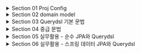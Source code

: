 <details>
<summary>Section 01 Proj Config </summary></summary>
<div markdown="1">

### build.gradle
```groovy
plugins {
	id 'java'
	id 'org.springframework.boot' version '3.0.0'
	id 'io.spring.dependency-management' version '1.1.0'
}

group = 'study'
version = '0.0.1-SNAPSHOT'
sourceCompatibility = '17'

configurations {
	compileOnly {
		extendsFrom annotationProcessor
	}
}

repositories {
	mavenCentral()
}

dependencies {
	implementation 'org.springframework.boot:spring-boot-starter-data-jpa'
	implementation 'org.springframework.boot:spring-boot-starter-web'
	compileOnly 'org.projectlombok:lombok'
	runtimeOnly 'com.h2database:h2'
	annotationProcessor 'org.projectlombok:lombok'
	testImplementation 'org.springframework.boot:spring-boot-starter-test'

	// Querydsl 추가
	implementation 'com.querydsl:querydsl-jpa:5.0.0:jakarta'
	annotationProcessor "com.querydsl:querydsl-apt:${dependencyManagement.importedProperties['querydsl.version']}:jakarta"
	annotationProcessor "jakarta.annotation:jakarta.annotation-api"
	annotationProcessor "jakarta.persistence:jakarta.persistence-api"

}

tasks.named('test') {
	useJUnitPlatform()
}
```
</div>
</details>


<details>
<summary>Section 02 domain model</summary></summary>
<div markdown="1">


![img.png](img.png)

</div>
</details>


<details>
<summary>Section 03 Querydsl 기본 문법</summary></summary>
<div markdown="1">

### JPQL 사용 예시
```java
    @Test
    public void startJPQL() throws Exception {
        Member findMember = em.createQuery("select m from Member m where m.username = :username", Member.class)
                .setParameter("username", "member1")
                .getSingleResult();
        assertThat(findMember.getUsername()).isEqualTo("member1");
     }
```

### Querydsl 사용 예시

```java
     @Test
     public void startQuerydsl() throws Exception {

         JPAQueryFactory queryFactory = new JPAQueryFactory(em);
         QMember m = new QMember("m");

         Member findMember = queryFactory
                 .select(m)
                 .from(m)
                 .where(m.username.eq("member1"))
                 .fetchOne();

         assertThat(findMember.getUsername()).isEqualTo("member1");

      }
```
- JPQL 실행 시점 오류, Querydsl 컴파일 오류
- JPQL 파라미터 바인딩 직접, Querydsl 파라미터 바인딩 자동처리
- JPAQueryFactory를 필드로 제공하면 동시성 문제는 어떻게 될까? 
  - 동시성 문제는 JPAQueryFactory를 생성할 때 제공하는 EntityManager에 달려있다.
  - 스프링 프레임워크는 여러 쓰레드에서 동시에 같은 EntityManager에 접근해도, 트랜잭션 마다 별도의 영속성 컨텍스트를 제공하기 때문에, 동시성 문제는 걱정하지 않아도 된다.

### 기본 Q-Type 활용
- Qtype이란 쿼리를 빌드하기 위한 타입
- Q클래스 인스턴스를 사용하는 2가지 방법

```java
QMember qMember = new QMember("m"); //별칭 직접 지정
Qmember qMember = Qmember.member; //기본 인스턴스 사용
```

### 검색 조건 쿼리
- Querydsl은 JPQL이 제공하는 모든 검색 조건을 제공한다.

```java
member.username.eq("member1") // username = 'member1'
member.username.ne("member1") //username != 'member1'
member.username.eq("member1").not() // username != 'member1'
member.username.isNotNull() //이름이 is not null
member.age.in(10, 20) // age in (10,20)
member.age.notIn(10, 20) // age not in (10, 20)
member.age.between(10,30) //between 10, 30
member.age.goe(30) // age >= 30
member.age.gt(30) // age > 30
member.age.loe(30) // age <= 30
member.age.lt(30) // age < 30
member.username.like("member%") //like 검색
member.username.contains("member") // like ‘%member%’ 검색
member.username.startsWith("member") //like ‘member%’ 검색
...
```

### AND 조건을 파라미터로 처리

```java 

    @Test
    public void searchAndParam() throws Exception {
        Member findMember = queryFactory
                .select(member)
                .from(member)
                .where(
                        member.username.eq("member1"),
                        member.age.eq(10)
                )
                .fetchOne();
        assertThat(findMember.getUsername()).isEqualTo("member1");
    }

```
- where()에 파라미터로 검색조건을 추가하면 AND조건이 추가됨
- 이 경우 null 값은 무시 -> 메서드 추출을 활용해서 동적 쿼리를 깔끔하게 만들 수 있음

### 결과 조회
- fetch(): 리스트 조회, 데이터 없으면 빈 리스트 반환
- fetchOne(): 단 건 조회
  - 결과가 없으면 null
  - 결과가 둘 이상이면 NonUniqueResultException
- fetchFirst(): limit(1).fetchOne()
- fetchResults(): 페이징 정보 포함, totalCount 쿼리 추가 실행
- fetchCount(): count 쿼리로 변경해서 수 조회

```java

    @Test
    public void resultFetch() throws Exception {
        //리스트 조회
        List<Member> fetch = queryFactory
                .select(member)
                .from(member)
                .fetch();
        //단건 조회
        Member fetchOne = queryFactory
                .selectFrom(member)
                .fetchOne();
        //limit(1) 조회
        Member fetchFirst = queryFactory
                .selectFrom(member)
                .fetchFirst();

        //fetchResults.getTotal() 제공 등등 페이징 관련 제공
        QueryResults<Member> fetchResults = queryFactory
                .selectFrom(member)
                .fetchResults();
        fetchResults.getTotal();
        fetchResults.getLimit();
        fetchResults.getOffset();

        //countQuery
        long total = queryFactory
                .selectFrom(member)
                .fetchCount();

    }

```

### 정렬

```java

    /**
     * 1. 나이 내림 차순(desc)
     * 2. 회원 이름 올림차순(asc)
     * 단 2에서 회원 이름이 없으면 마지막에 출력(nulls last)
     */
    @Test
    public void sort() throws Exception {
        em.persist(new Member(null, 100));
        em.persist(new Member("member5", 100));
        em.persist(new Member("member6", 100));

        List<Member> result = queryFactory
                .selectFrom(member)
                .where(member.age.eq(100))
                .orderBy(member.age.desc(), member.username.asc().nullsLast())
                .fetch();

        Member member5 = result.get(0);
        Member member6 = result.get(1);
        Member memberNull = result.get(2);

        assertThat(member5.getUsername()).isEqualTo("member5");
        assertThat(member6.getUsername()).isEqualTo("member6");
        assertThat(memberNull.getUsername()).isNull();

    }

```

### 페이징

- 조회 건수 제한


```java
    @Test
    public void paging1() throws Exception {
        List<Member> result = queryFactory
                .selectFrom(member)
                .orderBy(member.username.desc())
                .offset(1)
                .limit(2)
                .fetch();
        assertThat(result.size()).isEqualTo(2);
    }
```

- 전체 조회 수가 필요한 경우

```java


    @Test
    public void paging2() throws Exception {
        QueryResults<Member> queryResults = queryFactory
                .selectFrom(member)
                .orderBy(member.username.desc())
                .offset(1)
                .limit(2)
                .fetchResults();
        assertThat(queryResults.getTotal()).isEqualTo(4);
        assertThat(queryResults.getLimit()).isEqualTo(2);
        assertThat(queryResults.getOffset()).isEqualTo(1);
        assertThat(queryResults.getResults().size()).isEqualTo(2);

    }


```

### 집합


```java
    @Test
    public void aggregation() throws Exception {
        List<Tuple> result = queryFactory
                .select(
                        member.count(),
                        member.age.sum(),
                        member.age.avg(),
                        member.age.max(),
                        member.age.min())
                .from(member)
                .fetch();

        Tuple tuple = result.get(0);
        assertThat(tuple.get(member.count())).isEqualTo(4);
        assertThat(tuple.get(member.age.sum())).isEqualTo(100);
        assertThat(tuple.get(member.age.avg())).isEqualTo(25);
        assertThat(tuple.get(member.age.max())).isEqualTo(40);
        assertThat(tuple.get(member.age.min())).isEqualTo(10);

    }


```


### GroupBy

```java


    /**
     * 팀의 이름과 각 팀의 평균 연령을 구해라
     * @throws Exception
     */
    @Test
    public void group() throws Exception {
        List<Tuple> result = queryFactory
                .select(team.name, member.age.avg())
                .from(member)
                .join(member.team, team)
                .groupBy(team.name)
                .fetch();

        Tuple teamA = result.get(0);
        Tuple teamB = result.get(1);

        assertThat(teamA.get(team.name)).isEqualTo("teamA");
        assertThat(teamA.get(member.age.avg())).isEqualTo(15);

        assertThat(teamB.get(team.name)).isEqualTo("teamB");
        assertThat(teamB.get(member.age.avg())).isEqualTo(35);


    }

```
- 그룹화된 결과를 제한하려면 having을 추가하자


```java

        …
        .groupBy(item.price)
        .having(item.price.gt(1000))
        …

```

### 조인 - 기본 조인
- 기본 조인: 조인의 기본 문법은 첫 번쟤 파라미터에 조인 대상을 지정하고, 두 번째 파라미터에 별칭으로 사용할 Q 타입을 지정하면 된다.

```java

    @Test
    public void join() throws Exception {
        List<Member> result = queryFactory
                .selectFrom(member)
                .join(member.team, team)
                .where(team.name.eq("teamA"))
                .fetch();

        assertThat(result)
                .extracting("username")
                .containsExactly("member1", "member2");
    }
```

### 세타 조인
- 연관관계가 없는 필드로 조인

```java


    @Test
    public void theta_join() throws Exception {
        em.persist(new Member("teamA"));
        em.persist(new Member("teamB"));

        List<Member> result = queryFactory
                .select(member)
                .from(member, team)
                .where(member.username.eq(team.name))
                .fetch();

        assertThat(result)
                .extracting("username")
                .containsExactly("teamA", "teamB");
    }



```
- from 절에 여러 엔티티를 선택함으로서 세타 조인이 가능하다
- 외부 조인이 불가능하다. 다음에 설명할 조인 on을 사용하면 외부 조인 가능

### 조인 ON절

- ON절을 활용하면
  - 조인 대상을 필터링 할 수 있고
  - 연관관계가 없는 엔티티의 외부 조인이 가능하다.

1. 조인 대상 필터링

```java


    /**
     * 회원과 팀을 조인, 팀 이름이 teamA인 팀만 조인, 회원은 모두 조회
     * JPQL: select m, t from Member m left join m.team t on t.name = 'teamA'
     * @throws Exception
     */
    @Test
    public void join_on_filtering() throws Exception {

        List<Tuple> teamA = queryFactory
                .select(member, team)
                .from(member)
                .leftJoin(member.team, team).on(team.name.eq("teamA"))
                .fetch();
    }

```

2. 연관관계 없는 엔티티 외부 조인

```java

    /**
     * 연관관계 없는 엔티티 외부 조인
     * @throws Exception
     */
    @Test
    public void join_on_no_relation() throws Exception {
        em.persist(new Member("teamA"));
        em.persist(new Member("teamB"));

        List<Tuple> result = queryFactory
                .select(member, team)
                .from(member)
                .leftJoin(team).on(member.username.eq(team.name))
                .fetch();

        assertThat(result)
                .extracting("username")
                .containsExactly("teamA", "teamB");
    }

```


### 페치 조인

```java


    @Test
    public void fetchJoin() throws Exception {
        em.flush();
        em.clear();

        Member member1 = queryFactory
                .selectFrom(member)
                .join(member.team, team).fetchJoin()
                .where(member.username.eq("member1"))
                .fetchOne();
    }

```

### 서브 쿼리

```java 
    /**
     * 나이가 가장 많은 회원 조회
     * @throws Exception
     */
    @Test
    public void subQuery() throws Exception {
        QMember memberSub = new QMember("memberSub");
        List<Member> result = queryFactory
                .selectFrom(member)
                .where(member.age.eq(select(memberSub.age.max())
                        .from(memberSub)
                ))
                .fetch();

        assertThat(result).extracting("age")
                .containsExactly(40);

    }


    /**
     * 나이가 평균 이상인 회원 조회
     * @throws Exception
     */
    @Test
    public void subQueryGoe() throws Exception {
        QMember memberSub = new QMember("memberSub");
        List<Member> result = queryFactory
                .selectFrom(member)
                .where(member.age.goe(select(memberSub.age.avg())
                        .from(memberSub)
                ))
                .fetch();

        assertThat(result).extracting("age")
                .containsExactly(30, 40);

    }



    @Test
    public void subQueryIn() throws Exception {
        QMember memberSub = new QMember("memberSub");
        List<Member> result = queryFactory
                .selectFrom(member)
                .where(member.age.in(
                        select(memberSub.age)
                                .from(memberSub)
                                .where(memberSub.age.gt(10))
                ))
                .fetch();

        assertThat(result).extracting("age")
                .containsExactly(20, 30, 40);

    }

    @Test
    public void selectSubQuery() throws Exception {

        QMember memberSub = new QMember("memberSub");
        List<Tuple> result = queryFactory
                .select(member.username,
                        select(memberSub.age.avg())
                                .from(memberSub))
                .from(member)
                .fetch();

        for (Tuple tuple : result) {
            System.out.println("tuple = " + tuple);
        }
    }

```
- from절의 서브 쿼리 한계
  - JPA JPQL 서브쿼리의 한계점으로 form 절의 서브쿼리는 지원하지 않는다.
  - 당연히 Querydsl도 지원하지 않는다.
  - 하이버네이트 구현체를 사용하면 select 절의 서브쿼리는 지웒나다.
  - querydsl도 하이버네이트 구현체를 사용하면 select절의 서브쿼리를 지원한다.
- from절의 서브 쿼리 해결방안
  - 서브쿼리를 join으로 변경한다. (가능한 상황도 있고 불가능한 상황도 있다)
  - 애플리케이션에서 쿼리를 2번 분리해서 실행한다
  - nativeSQL을 사용한다.
  - 그런데 DB에게 어디까지 일을 시켜야 될 지 한번 고민해봐라
  - 복잡한 서브쿼리가 필요한 경우 그냥 애플리케이션에서 처리하는 것이 더 효율적일 수 있기 때문이다

### Case문

```java

    @Test
    public void basicCase() throws Exception {

        List<String> result = queryFactory
                .select(member.age
                        .when(10).then("열살")
                        .when(20).then("스무살")
                        .otherwise("기타"))
                .from(member)
                .fetch();
        for (String s : result) {
            System.out.println("s = " + s);
        }
    }

    @Test
    public void complexCase() throws Exception {

        List<String> res = queryFactory
                .select(new CaseBuilder()
                        .when(member.age.between(0, 20)).then("0~20살")
                        .when(member.age.between(21, 30)).then("21~30살")
                        .otherwise("기타"))
                .from(member)
                .fetch();
        for (String re : res) {
            System.out.println("re = " + re);
        }
    }
```

### 상수, 문자 더하기

```java

    @Test
    public void constant() throws Exception {
        List<Tuple> result = queryFactory
                .select(member.username, Expressions.constant("A"))
                .from(member)
                .fetch();

        for (Tuple tuple : result) {
            System.out.println("tuple = " + tuple);
        }
    }

    @Test
    public void concat() throws Exception {
        List<String> result = queryFactory
                .select(member.username.concat("_").concat(member.age.stringValue()))
                .from(member)
                .where(member.username.eq("member1"))
                .fetch();

        for (String s : result) {
            System.out.println("s = " + s);
        }
    }
```


</div>
</details>





<details>
<summary>Section 04 중급 문법 </summary></summary>
<div markdown="1">

### 프로젝션 결과 반환 - 기본

- 프로젝션 대상이 하나
- 프로젝션 대상이 하나면 타입을 명확하게 지정할 수 있음

```java

    @Test
    public void simpleProjection() throws Exception {
        List<String> result = queryFactory
                .select(member.username)
                .from(member)
                .fetch();

        for (String s : result) {
            System.out.println("s = " + s);
        }
    }
```

- 프로젝션 대상이 둘 이상 
- 튜플 조회

```java


    @Test
    public void tupleProjection() throws Exception {
        List<Tuple> result = queryFactory
                .select(member.username, member.age)
                .from(member)
                .fetch();

        for (Tuple tuple : result) {
            String username = tuple.get(member.username);
            Integer age = tuple.get(member.age);
            System.out.println("username = " + username);
            System.out.println("age = " + age);
        }
    }


```

- 프로젝션과 결과 반환 - DTO 조회 (순수 JPA)
- 순수 JPA에서 DTO로 조회할 때는 new 명령어를 사용해야 함
- DTO의 package이름을 다 적어줘야해서 지저분함
- 생성자 방식만 지원함

```java


    @Test
    public void findDto() throws Exception {
        List<MemberDto> result = em.createQuery("select new study.querydsl.dto.MemberDto(m.username, m.age) from Member m", MemberDto.class)
                .getResultList();

        for (MemberDto memberDto : result) {
            System.out.println("memberDto = " + memberDto);
        }
    }

```

- Querydsl 빈 생성
- 결과를 DTO 반환할 때 사용
- 3가지 방법이 있다.
- 첫번째 프로퍼티 접근 by Setter

```java
    @Test
    public void findDtoBySetter() throws Exception {
        List<MemberDto> result = queryFactory
                .select(Projections.bean(MemberDto.class,
                        member.username,
                        member.age))
                .from(member)
                .fetch();

        for (MemberDto memberDto : result) {
            System.out.println("memberDto = " + memberDto);
        }
    }

```
- 필드 직접 접근

```java

    List<MemberDto> result = queryFactory
        .select(Projections.fields(MemberDto.class,member.username,member.age))
        .from(member)
        .fetch();
```
- 생성자 사용

```java

    @Test
    public void findDtoByConstructor() throws Exception {
        List<MemberDto> result = queryFactory
                .select(Projections.constructor(MemberDto.class,
                        member.username,
                        member.age))
                .from(member)
                .fetch();

        for (MemberDto memberDto : result) {
            System.out.println("memberDto = " + memberDto);
        }
    }

```

### 프로젝션과 결과 반환 - @QueryProjection

- 생성자 + @QueryProjection
- 이 방법은 Dto를 Q타입으로 생성하여 컴파일러로 하여금 정적 타입체크를 가능하게 한다
- typeSafe 하게 하는 것!
  - 기존의 생성자에 파라미터를 할당하는 것은 runTime에 오류를 잡아낸다
- 다만 DTO에 QueryDSL 어노테이션을 유지해야 함으로 DTO가 querydsl에 의존하게 된다는 단점이 있다 또한 q파일을 별도 생성해야 하는 단점도 있음

```java

    @Test
    public void findDtoByQueryProjection() throws Exception {

        List<MemberDto> result = queryFactory
                .select(new QMemberDto(member.username, member.age))
                .from(member)
                .fetch();

        for (MemberDto memberDto : result) {
            System.out.println("memberDto = " + memberDto);
        }
    }
```

### 동적 쿼리 - BooleanBuilder 사용
- 동적 쿼리를 해결하는 두가지 방식 중 BooleanBuilder를 사용하는 방식을 알아보자
- Builder의 체인메서드 형태로 동적으로 표현식을 덧붙일 수 있다

```java     
    @Test
    public void dynamicQuery_BoleeanBuilder() throws Exception {

        String usernameParam = "member1";
        Integer ageParam = 10;
        List<Member> members = searchMember1(usernameParam, ageParam);
        assertThat(members.size()).isEqualTo(1);
    }

    private List<Member> searchMember1(String usernameCond, Integer ageCond) {
        BooleanBuilder builder = new BooleanBuilder();
        if (usernameCond != null) {
            builder.and(member.username.eq(usernameCond));
        }
        if (ageCond != null) {
            builder.and(member.age.eq(ageCond));
        }

        List<Member> result = queryFactory
                .selectFrom(member)
                .where(builder)
                .fetch();
        return result;
    }

   
```

### 동적 쿼리 - Where 다중 파라미터 사용
- where 조건에 null 값이 무시된다는 특성을 이용한 동적쿼리 빌드 방법이다
- 메서드를 다른 쿼리에서도 재활용 할 수 있으며 가독성이 높아진다

```java

    @Test
    public void dynamicQuery_WhereParam() throws Exception {
        String usernameParam = "member1";
        Integer ageParam = 10;
        List<Member> members = searchMember2(usernameParam, ageParam);
        assertThat(members.size()).isEqualTo(1);
     }

    private List<Member> searchMember2(String usernameCond, Integer ageCond) {
        return queryFactory
                .selectFrom(member)
                .where(usernameEq(usernameCond), ageEq(ageCond))
                .fetch();
    }

```


### 수정, 삭제 벌크 연산

- 쿼리 한번으로 대량 데이터 수정
- 벌크연선은 영속성 컨텍스트에 있는 엔티티를 무시하고 곧장 실행되기에 상태를 맞추기 위해서 영속성 컨텍스트를 명시적으로 초기화하자

```java


    @Test
    public void bulkUpdate() throws Exception {

        long count = queryFactory
                .update(member)
                .set(member.username, "비회원")
                .where(member.age.lt(28))
                .execute();


        em.flush();
        em.clear();

    }


```

### SQL function 호출하기
- SQL function은 JPA와 같이 Dialect에 등록된 내용만 호출할 수 있다
- member -> M으로 변경하는 replace 함수 사용

```java

String result = queryFactory
 .select(Expressions.stringTemplate("function('replace', {0}, {1}, 
{2})", member.username, "member", "M"))
 .from(member)
 .fetchFirst();

```

- 소문자로 변경해서 비교

```java
.select(member.username)
.from(member)
.where(member.username.eq(Expressions.stringTemplate("function('lower', {0})",
member.username)))

```
</div>
</details>


<details>
<summary>Section 05 실무활용 - 순수 JPA와 Querydsl  </summary></summary>
<div markdown="1">

### 순수 JPA 리포지토리와 Querydsl
- 동적 쿼리
- 성능 최적화 조회
- 위의 것들 실습 완료

```java
package study.querydsl.repository;

import com.querydsl.core.BooleanBuilder;
import com.querydsl.core.types.Predicate;
import com.querydsl.core.types.dsl.BooleanExpression;
import com.querydsl.jpa.impl.JPAQueryFactory;
import jakarta.persistence.EntityManager;
import lombok.RequiredArgsConstructor;
import org.springframework.stereotype.Repository;
import org.springframework.util.StringUtils;
import study.querydsl.dto.MemberSearchCondition;
import study.querydsl.dto.MemberTeamDto;
import study.querydsl.dto.QMemberTeamDto;
import study.querydsl.entity.Member;
import study.querydsl.entity.QTeam;

import java.util.List;
import java.util.Optional;

import static org.springframework.util.StringUtils.*;
import static study.querydsl.entity.QMember.member;
import static study.querydsl.entity.QTeam.*;

@Repository
@RequiredArgsConstructor
public class MemberJpaRepository {

  private final EntityManager em;
  private final JPAQueryFactory queryFactory;

  public void save(Member member) {
    em.persist(member);
  }

  public Optional<Member> findById(Long id) {
    Member findMember = em.find(Member.class, id);
    return Optional.ofNullable(findMember);
  }

  public List<Member> findAll() {
    return em.createQuery("select m from Member m", Member.class)
            .getResultList();
  }

  public List<Member> findByUsername(String username) {
    return em.createQuery("select m from Member m where m.username = :username", Member.class)
            .setParameter("username", username)
            .getResultList();
  }

  public List<Member> findAll_Querydsl() {
    return queryFactory
            .selectFrom(member)
            .fetch();
  }

  public List<MemberTeamDto> searchByBuilder(MemberSearchCondition condition) {

    BooleanBuilder builder = new BooleanBuilder();
    if (hasText(condition.getUsername())) {
      builder.and(member.username.eq(condition.getUsername()));
    }
    if (hasText(condition.getTeamName())) {
      builder.and(team.name.eq(condition.getTeamName()));
    }
    if (condition.getAgeGoe() != null) {
      builder.and(member.age.goe(condition.getAgeGoe()));
    }
    if (condition.getAgeLoe() != null) {
      builder.and(member.age.loe(condition.getAgeLoe()));
    }
    return queryFactory
            .select(new QMemberTeamDto(
                    member.id.as("memberId"),
                    member.username,
                    member.age,
                    team.id.as("teamId"),
                    team.name.as("teamName")
            ))
            .from(member)
            .leftJoin(member.team, team)
            .where(builder)
            .fetch();
  }

  public List<MemberTeamDto> search(MemberSearchCondition condition) {
    return queryFactory
            .select(new QMemberTeamDto(
                    member.id.as("memberId"),
                    member.username,
                    member.age,
                    team.id.as("teamId"),
                    team.name.as("teamName")
            ))
            .from(member)
            .leftJoin(member.team, team)
            .where(
                    usernameEq(condition.getUsername()),
                    teamnameEq(condition.getTeamName()),
                    ageGoe(condition.getAgeGoe()),
                    ageLoe(condition.getAgeLoe())
            )
            .fetch();
  }

  private BooleanExpression ageLoe(Integer ageLoe) {
    return ageLoe != null ? member.age.loe(ageLoe) : null;
  }

  private BooleanExpression ageGoe(Integer ageGoe) {
    return ageGoe != null ? member.age.goe(ageGoe) : null;
  }

  private BooleanExpression teamnameEq(String teamName) {
    return hasText(teamName) ? team.name.eq(teamName) : null;
  }

  private BooleanExpression usernameEq(String username) {
    return hasText(username) ? member.username.eq(username) : null;
  }
}

```

</div>
</details>


<details>
<summary>Section 06 실무활용 - 스프링 데이터 JPA와 Querydsl  </summary></summary>
<div markdown="1">



</div>
</details>
